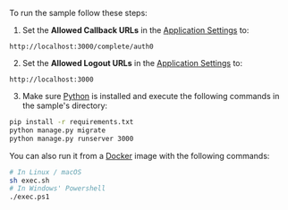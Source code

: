 To run the sample follow these steps:

1) Set the **Allowed Callback URLs** in the [Application Settings](${manage_url}/#/applications/${account.clientId}/settings) to:

```text
http://localhost:3000/complete/auth0
```

2) Set the **Allowed Logout URLs** in the [Application Settings](${manage_url}/#/applications/${account.clientId}/settings) to:

```text
http://localhost:3000
```

3) Make sure [Python](https://www.python.org/downloads/) is installed and execute the following commands in the sample's directory:

```bash
pip install -r requirements.txt
python manage.py migrate 
python manage.py runserver 3000
```

You can also run it from a [Docker](https://www.docker.com) image with the following commands:

```bash
# In Linux / macOS
sh exec.sh
# In Windows' Powershell
./exec.ps1
```